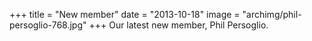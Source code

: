+++
title = "New member"
date = "2013-10-18"
image = "archimg/phil-persoglio-768.jpg"
+++
Our latest new member, Phil Persoglio.